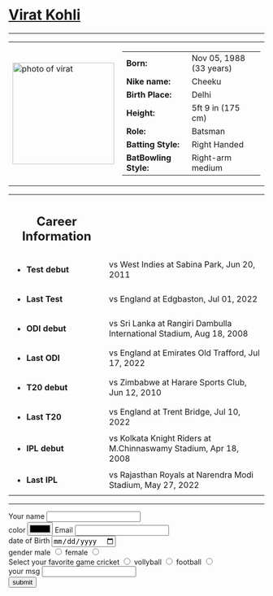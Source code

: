 <!DOCTYPE html>
<html lang="en" dir="ltr">
  <head>
    <meta charset="utf-8">
    <title>
      Virat Kohli
    </title>
  </head>
  <body>
    <h1><b><a href="https://www.bcci.tv/players/164/virat-kohli">Virat Kohli</a></b></h1>
    <hr>
    <table>
      <tr>
        <td><img src="https://c.ndtvimg.com/2020-05/tkqluj48_virat-kohli-afp_625x300_30_May_20.jpg?output-quality=80&downsize=1278:*" alt="photo of virat" width="200" height="200" ></td>
        <td><table>
          <tr>
            <td><b>Born:</b></td>
            <td>Nov 05, 1988 (33 years)</td>
          </tr>
          <tr>
            <td><b>Nike name:</b></td>
            <td> Cheeku</td>
          </tr>
          <tr>
            <td><b>Birth Place:</b></td>
            <td> Delhi</td>
          </tr>
          <tr>
            <td><b>Height:</b></td>
            <td> 5ft 9 in (175 cm)</td>
          </tr>
          <tr>
            <td><b>Role:</b></td>
            <td> Batsman</td>
          </tr>
          <tr>
            <td><b>  Batting Style:</b></td>
            <td>  Right Handed</td>
          </tr>
          <tr>
            <td><b>BatBowling Style:</b></td>
            <td> Right-arm medium</td>
          </tr>
        </table>
      </td>
      </tr>
    </table>
    <table cellspacing="0">
      <th><h2><b>Career Information</b></h2></th>
      <tr><td>  <ul><li><b>Test debut</b>  </li></ul></td>
      <td>vs West Indies at Sabina Park, Jun 20, 2011</td></tr>
      <tr><td><ul><li><b>Last Test</b>   </li></ul></td>
      <td>vs England at Edgbaston, Jul 01, 2022</td></tr>
      <tr><td><ul><li><b>ODI debut</b>  </li></ul></td>
      <td>vs Sri Lanka at Rangiri Dambulla International Stadium, Aug 18, 2008</td></tr>
      <tr><td><ul><li><b>Last ODI </b>  </li></ul></td>
      <td>vs England at Emirates Old Trafford, Jul 17, 2022</td></tr>
      <tr><td><ul><li><b>T20 debut </b> </li></ul></td>
      <td>vs Zimbabwe at Harare Sports Club, Jun 12, 2010</td></tr>
      <tr><td><ul><li><b>Last T20  </b></li></ul></td>
      <td> vs England at Trent Bridge, Jul 10, 2022</td></tr>
      <tr><td><ul><li><b>IPL debut</b>  </li></ul></td>
      <td>vs Kolkata Knight Riders at M.Chinnaswamy Stadium, Apr 18, 2008</td></tr>
      <tr>
        <td><ul><li><b>Last IPL</b></li></ul> </td>
  <td>vs Rajasthan Royals at Narendra Modi Stadium, May 27, 2022</td></tr>
  </table>
    <hr>
    <form action="index.html" method="post" enctype="text/plain">
      <label>Your name</label>
      <input type="text" name="Yourname" value=""><br>
      <label>color</label>
       <input type="color" name="" value="">
      <label>Email</label>
      <input type="email" name="Youremail" value=""><br>
      <label>date of Birth</label>
      <input type="date" name="date" value=""><br>
      <label>gender</label>
      <label>male</label>
      <input type="radio" name="gender" value="male">
      <label>female</label>
      <input type="radio" name="gender" value="female">
    <br>
 Select your favorite game
      <label>cricket</label>
      <input type="radio" name="Sports" value="">
      <label>vollyball</label>
      <input type="radio" name="Sports" value="">
      <label>football</label>
      <input type="radio" name="Sports" value=""><br>
      <label>your msg</label>
      <input type="text" name="yourmassage" value=""><br>
      <input type="submit" name="" value="submit">
    </form>
</body>
</html>
